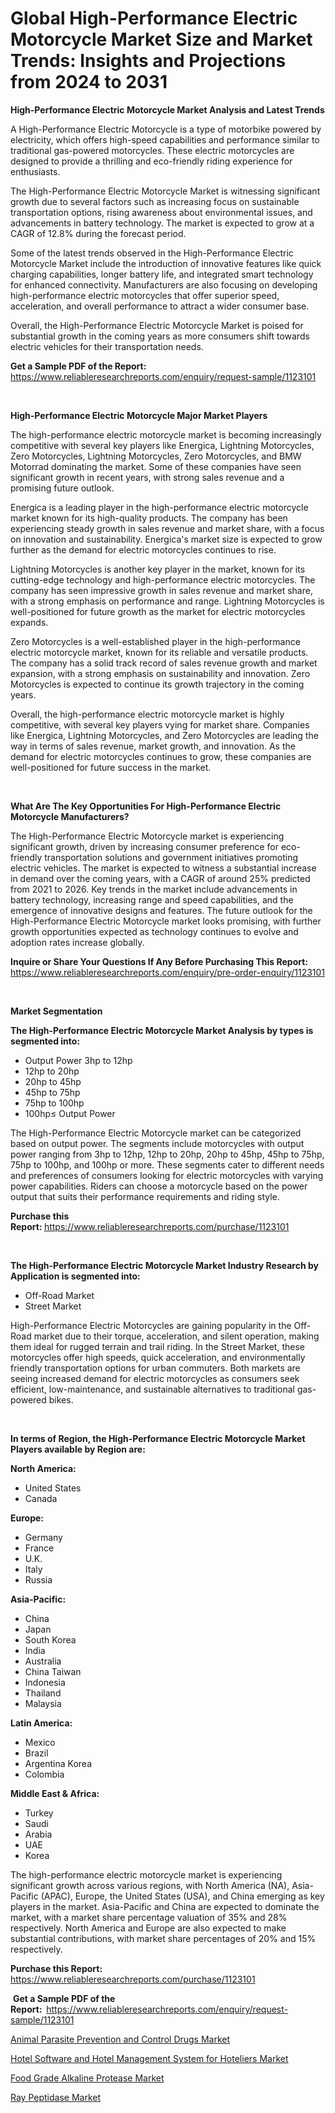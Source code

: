 <p><h1>Global High-Performance Electric Motorcycle Market Size and Market Trends: Insights and Projections from 2024 to 2031</h1></p><p><strong>High-Performance Electric Motorcycle Market Analysis and Latest Trends</strong></p>
<p><p>A High-Performance Electric Motorcycle is a type of motorbike powered by electricity, which offers high-speed capabilities and performance similar to traditional gas-powered motorcycles. These electric motorcycles are designed to provide a thrilling and eco-friendly riding experience for enthusiasts.</p><p>The High-Performance Electric Motorcycle Market is witnessing significant growth due to several factors such as increasing focus on sustainable transportation options, rising awareness about environmental issues, and advancements in battery technology. The market is expected to grow at a CAGR of 12.8% during the forecast period.</p><p>Some of the latest trends observed in the High-Performance Electric Motorcycle Market include the introduction of innovative features like quick charging capabilities, longer battery life, and integrated smart technology for enhanced connectivity. Manufacturers are also focusing on developing high-performance electric motorcycles that offer superior speed, acceleration, and overall performance to attract a wider consumer base.</p><p>Overall, the High-Performance Electric Motorcycle Market is poised for substantial growth in the coming years as more consumers shift towards electric vehicles for their transportation needs.</p></p>
<p><strong>Get a Sample PDF of the Report:&nbsp;</strong> <a href="https://www.reliableresearchreports.com/enquiry/request-sample/1123101">https://www.reliableresearchreports.com/enquiry/request-sample/1123101</a></p>
<p>&nbsp;</p>
<p><strong>High-Performance Electric Motorcycle Major Market Players</strong></p>
<p><p>The high-performance electric motorcycle market is becoming increasingly competitive with several key players like Energica, Lightning Motorcycles, Zero Motorcycles, Lightning Motorcycles, Zero Motorcycles, and BMW Motorrad dominating the market. Some of these companies have seen significant growth in recent years, with strong sales revenue and a promising future outlook.</p><p>Energica is a leading player in the high-performance electric motorcycle market known for its high-quality products. The company has been experiencing steady growth in sales revenue and market share, with a focus on innovation and sustainability. Energica's market size is expected to grow further as the demand for electric motorcycles continues to rise.</p><p>Lightning Motorcycles is another key player in the market, known for its cutting-edge technology and high-performance electric motorcycles. The company has seen impressive growth in sales revenue and market share, with a strong emphasis on performance and range. Lightning Motorcycles is well-positioned for future growth as the market for electric motorcycles expands.</p><p>Zero Motorcycles is a well-established player in the high-performance electric motorcycle market, known for its reliable and versatile products. The company has a solid track record of sales revenue growth and market expansion, with a strong emphasis on sustainability and innovation. Zero Motorcycles is expected to continue its growth trajectory in the coming years.</p><p>Overall, the high-performance electric motorcycle market is highly competitive, with several key players vying for market share. Companies like Energica, Lightning Motorcycles, and Zero Motorcycles are leading the way in terms of sales revenue, market growth, and innovation. As the demand for electric motorcycles continues to grow, these companies are well-positioned for future success in the market.</p></p>
<p>&nbsp;</p>
<p><strong>What Are The Key Opportunities For High-Performance Electric Motorcycle Manufacturers?</strong></p>
<p><p>The High-Performance Electric Motorcycle market is experiencing significant growth, driven by increasing consumer preference for eco-friendly transportation solutions and government initiatives promoting electric vehicles. The market is expected to witness a substantial increase in demand over the coming years, with a CAGR of around 25% predicted from 2021 to 2026. Key trends in the market include advancements in battery technology, increasing range and speed capabilities, and the emergence of innovative designs and features. The future outlook for the High-Performance Electric Motorcycle market looks promising, with further growth opportunities expected as technology continues to evolve and adoption rates increase globally.</p></p>
<p><strong>Inquire or Share Your Questions If Any Before Purchasing This Report:</strong> <a href="https://www.reliableresearchreports.com/enquiry/pre-order-enquiry/1123101">https://www.reliableresearchreports.com/enquiry/pre-order-enquiry/1123101</a></p>
<p>&nbsp;</p>
<p><strong>Market Segmentation</strong></p>
<p><strong>The High-Performance Electric Motorcycle Market Analysis by types is segmented into:</strong></p>
<p><ul><li>Output Power 3hp to 12hp</li><li>12hp to 20hp</li><li>20hp to 45hp</li><li>45hp to 75hp</li><li>75hp to 100hp</li><li>100hp≤ Output Power</li></ul></p>
<p><p>The High-Performance Electric Motorcycle market can be categorized based on output power. The segments include motorcycles with output power ranging from 3hp to 12hp, 12hp to 20hp, 20hp to 45hp, 45hp to 75hp, 75hp to 100hp, and 100hp or more. These segments cater to different needs and preferences of consumers looking for electric motorcycles with varying power capabilities. Riders can choose a motorcycle based on the power output that suits their performance requirements and riding style.</p></p>
<p><strong>Purchase this Report:&nbsp;</strong><a href="https://www.reliableresearchreports.com/purchase/1123101">https://www.reliableresearchreports.com/purchase/1123101</a></p>
<p>&nbsp;</p>
<p><strong>The High-Performance Electric Motorcycle Market Industry Research by Application is segmented into:</strong></p>
<p><ul><li>Off-Road Market</li><li>Street Market</li></ul></p>
<p><p>High-Performance Electric Motorcycles are gaining popularity in the Off-Road market due to their torque, acceleration, and silent operation, making them ideal for rugged terrain and trail riding. In the Street Market, these motorcycles offer high speeds, quick acceleration, and environmentally friendly transportation options for urban commuters. Both markets are seeing increased demand for electric motorcycles as consumers seek efficient, low-maintenance, and sustainable alternatives to traditional gas-powered bikes.</p></p>
<p>&nbsp;</p>
<p><strong>In terms of Region, the High-Performance Electric Motorcycle Market Players available by Region are:</strong></p>
<p>
    <p> <strong> North America: </strong>
        <ul>
            <li>United States</li>
            <li>Canada</li>
        </ul>
        </p> 
    <p> <strong> Europe: </strong>
        <ul>
            <li>Germany</li>
            <li>France</li>
            <li>U.K.</li>
            <li>Italy</li>
            <li>Russia</li>
        </ul>
        </p> 
    <p> <strong> Asia-Pacific: </strong>
        <ul>
            <li>China</li>
            <li>Japan</li>
            <li>South Korea</li>
            <li>India</li>
            <li>Australia</li>
            <li>China Taiwan</li>
            <li>Indonesia</li>
            <li>Thailand</li>
            <li>Malaysia</li>
        </ul>
        </p> 
    <p> <strong> Latin America: </strong>
        <ul>
            <li>Mexico</li>
            <li>Brazil</li>
            <li>Argentina Korea</li>
            <li>Colombia</li>
        </ul>
        </p> 
    <p> <strong> Middle East & Africa: </strong>
        <ul>
            <li>Turkey</li>
            <li>Saudi</li>
            <li>Arabia</li>
            <li>UAE</li>
            <li>Korea</li>
        </ul>
    </p>
    </p>
<p><p>The high-performance electric motorcycle market is experiencing significant growth across various regions, with North America (NA), Asia-Pacific (APAC), Europe, the United States (USA), and China emerging as key players in the market. Asia-Pacific and China are expected to dominate the market, with a market share percentage valuation of 35% and 28% respectively. North America and Europe are also expected to make substantial contributions, with market share percentages of 20% and 15% respectively.</p></p>
<p><strong>Purchase this Report: </strong><a href="https://www.reliableresearchreports.com/purchase/1123101">https://www.reliableresearchreports.com/purchase/1123101</a></p>
<p>&nbsp;<strong>Get a Sample PDF of the Report:&nbsp;&nbsp;</strong><a href="https://www.reliableresearchreports.com/enquiry/request-sample/1123101">https://www.reliableresearchreports.com/enquiry/request-sample/1123101</a></p>
<p><strong></strong></p>
<p><p><a href="https://view.publitas.com/reportprime-1/animal-parasite-prevention-and-control-drugs-market-research-report-provides-thorough-industry-overview-which-offers-an-in-depth-analysis-of-product-trends-and-new-market-divisions/">Animal Parasite Prevention and Control Drugs Market</a></p><p><a href="https://extreme-scabiosa-c81.notion.site/Hotel-Software-and-Hotel-Management-System-for-Hoteliers-Market-Furnish-Information-about-Market-Siz-3039fac7a07944eba367c5a106f70184">Hotel Software and Hotel Management System for Hoteliers Market</a></p><p><a href="https://view.publitas.com/reportprime-1/decoding-the-food-grade-alkaline-protease-market-a-deep-dive-into-the-latest-market-trends-market-segmentation-and-competitive-analysis/">Food Grade Alkaline Protease Market</a></p><p><a href="https://view.publitas.com/reportprime-1/ray-peptidase-market-size-and-growth-market-segmentation-regional-and-country-breakdowns-and-market-trends-for-period-from-2023-2030/">Ray Peptidase Market</a></p></p>